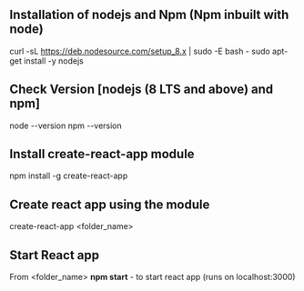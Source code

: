Installation of nodejs and Npm (Npm inbuilt with node)
---------------------------------------------------------
curl -sL https://deb.nodesource.com/setup_8.x | sudo -E bash -
sudo apt-get install -y nodejs

Check Version [nodejs (8 LTS and above) and npm]
------------------------------------------------
node --version
npm --version

Install create-react-app module 
--------------------------------
npm install -g create-react-app 

Create react app using the module
---------------------------------
create-react-app <folder_name>

Start React app
------------------
From <folder_name> <b>npm start</b> - to start react app (runs on localhost:3000)
